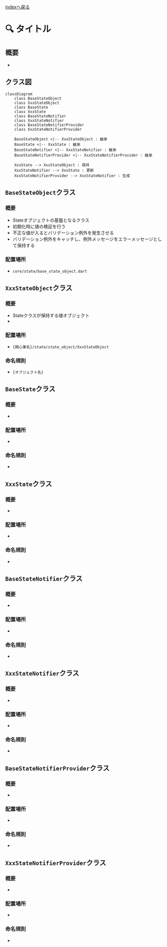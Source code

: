 [indexへ戻る](../index.md)
# 🔍 タイトル

## 概要
- 

## クラス図
```mermaid
classDiagram
    class BaseStateObject
    class XxxStateObject
    class BaseState
    class XxxState
    class BaseStateNotifier
    class XxxStateNotifier
    class BaseStateNotifierProvider
    class XxxStateNotifierProvider

    BaseStateObject <|-- XxxStateObject : 継承
    BaseState <|-- XxxState : 継承
    BaseStateNotifier <|-- XxxStateNotifier : 継承
    BaseStateNotifierProvider <|-- XxxStateNotifierProvider : 継承

    XxxState --> XxxStateObject : 保持
    XxxStateNotifier --> XxxState : 更新
    XxxStateNotifierProvider --> XxxStateNotifier : 生成
```

## `BaseStateObject`クラス
### 概要
- Stateオブジェクトの基盤となるクラス
- 初期化時に値の検証を行う
- 不正な値が入るとバリデーション例外を発生させる
- バリデーション例外をキャッチし、例外メッセージをエラーメッセージとして保持する

### 配置場所
- `core/state/base_state_object.dart`

## `XxxStateObject`クラス
### 概要
- Stateクラスが保持する値オブジェクト
- 

### 配置場所
- `{関心事名}/state/state_object/XxxStateObject`

### 命名規則
- `{オブジェクト名}`

## `BaseState`クラス
### 概要
- 

### 配置場所
- 

### 命名規則
- 

## `XxxState`クラス
### 概要
- 

### 配置場所
- 

### 命名規則
- 

## `BaseStateNotifier`クラス
### 概要
- 

### 配置場所
- 

### 命名規則
- 

## `XxxStateNotifier`クラス
### 概要
- 

### 配置場所
- 

### 命名規則
- 

## `BaseStateNotifierProvider`クラス
### 概要
- 

### 配置場所
- 

### 命名規則
- 

## `XxxStateNotifierProvider`クラス
### 概要
- 

### 配置場所
- 

### 命名規則
- 
